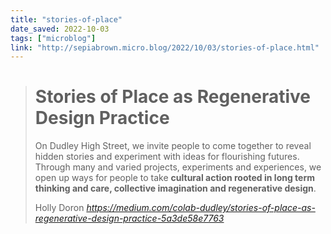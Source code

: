 ```yaml
---
title: "stories-of-place"
date_saved: 2022-10-03
tags: ["microblog"]
link: "http://sepiabrown.micro.blog/2022/10/03/stories-of-place.html"
---
```

<blockquote class="quoteback" darkmode="" data-title="Stories%20of%20Place%20as%20Regenerative%20Design%20Practice" data-author="Holly Doron" cite="https://medium.com/colab-dudley/stories-of-place-as-regenerative-design-practice-5a3de58e7763">
<h1 id="a3c3" class="pw-post-title iw ix iy bm iz ja jb jc jd je jf jg jh ji jj jk jl jm jn jo jp jq jr js jt ju ga" data-selectable-paragraph="">Stories of Place as Regenerative Design Practice</h1><p id="4495" class="pw-post-body-paragraph jv jw iy jx b jy jz ka kb kc kd ke kf kg kh ki kj kk kl km kn ko kp kq kr ks ir ga" data-selectable-paragraph="">On Dudley High Street, we invite people to come together to reveal hidden stories and experiment with ideas for flourishing futures. Through many and varied projects, experiments and experiences, we open up ways for people to take <strong class="jx iz">cultural action rooted in long term thinking and care, collective imagination and regenerative design</strong>.</p>
<footer>Holly Doron <cite><a href="https://medium.com/colab-dudley/stories-of-place-as-regenerative-design-practice-5a3de58e7763">https://medium.com/colab-dudley/stories-of-place-as-regenerative-design-practice-5a3de58e7763</a></cite></footer>
</blockquote>
<script note="" src="https://cdn.jsdelivr.net/gh/Blogger-Peer-Review/quotebacks@1/quoteback.js"></script>
